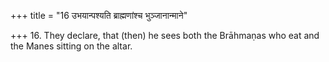 +++
title = "16 उभयान्पश्यति ब्राह्मणांश्च भुञ्जानान्माने"

+++
16. They declare, that (then) he sees both the Brāhmaṇas who eat and the Manes sitting on the altar.
